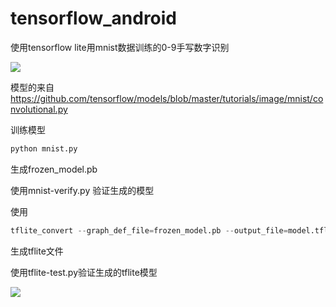 # tensorflow_android
使用tensorflow lite用mnist数据训练的0-9手写数字识别

![](https://markdown-1251303493.cos.ap-beijing.myqcloud.com/mnist-app.png)

模型的来自 https://github.com/tensorflow/models/blob/master/tutorials/image/mnist/convolutional.py

训练模型

```python
python mnist.py
```

生成frozen_model.pb

使用mnist-verify.py 验证生成的模型

使用

```python
tflite_convert --graph_def_file=frozen_model.pb --output_file=model.tflite --input_arrays=Placeholder_3 --output_arrays=probabilities,classes
```
生成tflite文件

使用tflite-test.py验证生成的tflite模型

![](https://markdown-1251303493.cos.ap-beijing.myqcloud.com/mnist-model.png)



